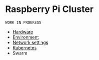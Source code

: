# Raspberry Pi Cluster

`WORK IN PROGRESS`

* [Hardware](hardware.md)
* [Environment](environment.md)
* [Network settings](network-settings.md)
* [Kubernetes](kubernetes.md)
* Swarm
